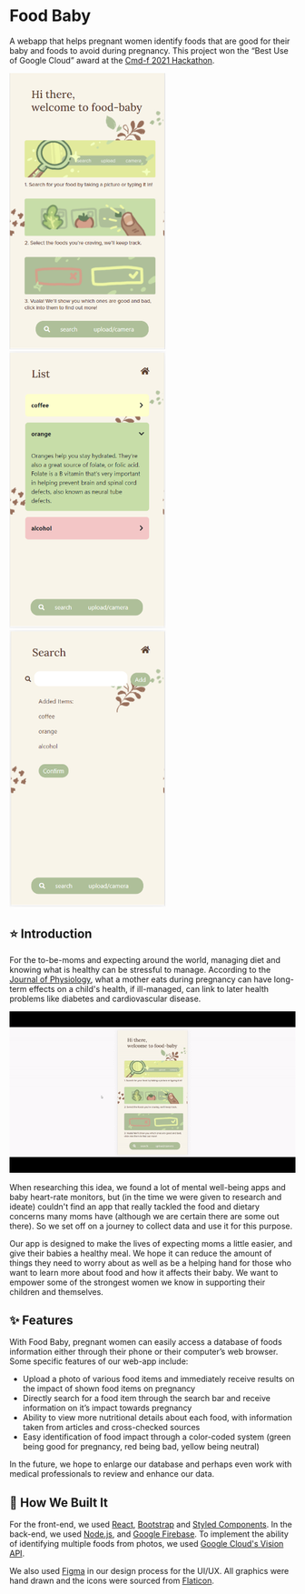 # Food Baby
A webapp that helps pregnant women identify foods that are good for their baby and foods to avoid during pregnancy. This project won the “Best Use of Google Cloud” award at the [Cmd-f 2021 Hackathon]( https://devpost.com/software/food-baby).

<img src="screenshots/FoodBaby1.PNG" width="275" title="Homepage"> <img src="screenshots/FoodBaby2.PNG" width="275" title="Results View"> <img src="screenshots/FoodBaby3.PNG" width="275" title="Search View">

## :star: Introduction 
For the to-be-moms and expecting around the world, managing diet and knowing what is healthy can be stressful to manage. According to the [Journal of Physiology](https://academic.oup.com/ajcn/article/71/5/1218S/4729320), what a mother eats during pregnancy can have long-term effects on a child's health, if ill-managed, can link to later health problems like diabetes and cardiovascular disease. 

<img src="screenshots/Food%20Baby%20App%20Demo.gif" width="800" title="Demo">

When researching this idea, we found a lot of mental well-being apps and baby heart-rate monitors, but (in the time we were given to research and ideate) couldn't find an app that really tackled the food and dietary concerns many moms have (although we are certain there are some out there). So we set off on a journey to collect data and use it for this purpose.

Our app is designed to make the lives of expecting moms a little easier, and give their babies a healthy meal. We hope it can reduce the amount of things they need to worry about as well as be a helping hand for those who want to learn more about food and how it affects their baby. We want to empower some of the strongest women we know in supporting their children and themselves.

## :sparkles: Features 

With Food Baby, pregnant women can easily access a database of foods information either through their phone or their computer’s web browser. Some specific features of our web-app include:

* Upload a photo of various food items and immediately receive results on the impact of shown food items on pregnancy
* Directly search for a food item through the search bar and receive information on it’s impact towards pregnancy
* Ability to view more nutritional details about each food, with information taken from articles and cross-checked sources
* Easy identification of food impact through a color-coded system (green being good for pregnancy, red being bad, yellow being neutral)

In the future, we hope to enlarge our database and perhaps even work with medical professionals to review and enhance our data.

## :wrench: How We Built It 
For the front-end, we used [React](https://reactjs.org/), [Bootstrap](https://getbootstrap.com/) and [Styled Components](https://styled-components.com/). In the back-end, we used [Node.js](https://nodejs.org/en/), and [Google Firebase](https://firebase.google.com/). To implement the ability of identifying multiple foods from photos, we used [Google Cloud's Vision API](https://cloud.google.com/vision). 

We also used [Figma](https://www.figma.com/) in our design process for the UI/UX. All graphics were hand drawn and the icons were sourced from [Flaticon](https://www.flaticon.com/).




